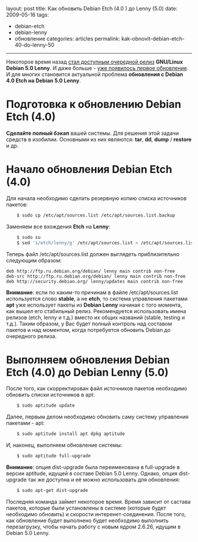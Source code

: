 layout: post
title: Как обновить Debian Etch (4.0 ) до Lenny (5.0)
date: 2009-05-16
tags:
- debian-etch
- debian-lenny
- обновление
categories: articles
permalink: kak-obnovit-debian-etch-40-do-lenny-50

---

Некоторое время назад [стал доступным очередной релиз](http://debian.org/News/2009/20090214 "Новость о новом релизе Debian 5.0 Lenny")  **GNU/Linux Debian 5.0 Lenny**. И даже больше - [уже появилось первое обновление](http://debian.org/News/2009/20090411 "Новость о первом обновлении Debian 5.0 Lenny"). И для многих становится актуальной проблема **обновления с Debian 4.0 Etch на Debian 5.0 Lenny**.

<!-- more -->

Подготовка к обновлению Debian Etch (4.0)
=========================================

**Сделайте полный бэкап** вашей системы. Для решения этой задачи средств в изобилии. Основными из них являются: **tar**, **dd**, **dump** / **restore** и др.

Начало обновления Debian Etch (4.0)
===================================

Для начала необходимо сделать резервную копию списка источников пакетов:

``` bash
    $ sudo cp /etc/apt/sources.list /etc/apt/sources.list.backup
```
Заменяем все вхождения **Etch** на **Lenny**:

``` bash
    $ sudo su
    $ sed 's/etch/lenny/g' /etc/apt/sources.list > /etc/apt/sources.list.tmp && mv /etc/apt/sources.list.tmp /etc/apt/sources.list
```
Теперь файл /etc/apt/sources.list должен выглядеть приблизительно следующим образом:

    deb http://ftp.ru.debian.org/debian/ lenny main contrib non-free
    deb-src http://ftp.ru.debian.org/debian/ lenny main contrib non-free
    deb http://security.debian.org/ lenny/updates main contrib non-free

**Внимание**: если по каким-то причинам в файле /etc/apt/sources.list используется слово **stable**, а не **etch**, то система управления пакетами **apt** уже использует пакеты из **Debian Lenny** начиная с того момента, как вышел его стабильный релиз.
Рекомендуется использовать имена релизов (etch, lenny и т.д.) вместо их общих названий (stable, testing и т.д.). Таким образом, у Вас будет полный контроль над составом пакетов и над моментом, когда потребуется обновить Debian до очередного релиза.

Выполняем обновления Debian Etch (4.0) до Debian Lenny (5.0)
============================================================

После того, как скорректирован файл источников пакетов необходимо обновить списки источников в apt:

``` bash
    $ sudo aptitude update
```
Далее, первым делом необходимо обновить саму систему управления пакетами - apt:

``` bash
    $ sudo aptitude install apt dpkg aptitude
```
И, наконец, выполняем обновление системы:

``` bash
    $ sudo aptitude full-upgrade
```
**Внимание**: опция dist-upgrade была переименована в full-upgrade в версии aptitude, идущей в составе Debian 5.0 Lenny. Однако, опция dist-upgrade так же доступна и её можно использовать для обновления:

``` bash
    $ sudo apt-get dist-upgrade
```
Последняя команда займет некоторое время. Время зависит от састава пакетов, которые были установлены в системе (которые будет необходимо обновить) и скорости интеренет-соединения. После того, как обновление будет выполнено будет необходимо выполнить перезагрузку, чтобы начать работу с новым ядром 2.6.26, идущим в Debian 5.0 Lenny.
